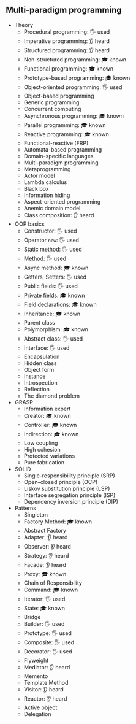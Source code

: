 ## Multi-paradigm programming

- Theory
  - Procedural programming: 🖐️ used
  - Imperative programming: 👂 heard
  - Structured programming: 👂 heard
  - Non-structured programming: 🎓 known
  - Functional programming: 🎓 known
  - Prototype-based programming: 🎓 known
  - Object-oriented programming: 🖐️ used
  - Object-based programming
  - Generic programming
  - Concurrent computing
  - Asynchronous programming: 🎓 known
  - Parallel programming: 🎓 known
  - Reactive programming: 🎓 known
  - Functional-reactive (FRP)
  - Automata-based programming
  - Domain-specific languages
  - Multi-paradigm programming
  - Metaprogramming
  - Actor model
  - Lambda calculus
  - Black box
  - Information hiding
  - Aspect-oriented programming
  - Anemic domain model
  - Class composition: 👂 heard
- OOP basics
  - Constructor: 🖐️ used
  - Operator `new`: 🖐️ used
  - Static method: 🖐️ used
  - Method: 🖐️ used
  - Async method: 🎓 known
  - Getters, Setters: 🖐️ used
  - Public fields: 🖐️ used
  - Private fields: 🎓 known
  - Field declarations: 🎓 known
  - Inheritance: 🎓 known
  - Parent class
  - Polymorphism: 🎓 known
  - Abstract class: 🖐️ used
  - Interface: 🖐️ used
  - Encapsulation
  - Hidden class
  - Object form
  - Instance
  - Introspection
  - Reflection
  - The diamond problem
- GRASP
  - Information expert
  - Creator: 🎓 known
  - Controller: 🎓 known
  - Indirection: 🎓 known
  - Low coupling
  - High cohesion
  - Protected variations
  - Pure fabrication
- SOLID
  - Single-responsibility principle (SRP)
  - Open–closed principle (OCP)
  - Liskov substitution principle (LSP)
  - Interface segregation principle (ISP)
  - Dependency inversion principle (DIP)
- Patterns
  - Singleton
  - Factory Method: 🎓 known
  - Abstract Factory
  - Adapter: 👂 heard
  - Observer: 👂 heard
  - Strategy: 👂 heard
  - Facade: 👂 heard
  - Proxy: 🎓 known
  - Chain of Responsibility
  - Command: 🎓 known
  - Iterator: 🖐️ used
  - State: 🎓 known
  - Bridge
  - Builder: 🖐️ used
  - Prototype: 🖐️ used
  - Composite: 🖐️ used
  - Decorator: 🖐️ used
  - Flyweight
  - Mediator: 👂 heard
  - Memento
  - Template Method
  - Visitor: 👂 heard
  - Reactor: 👂 heard
  - Active object
  - Delegation
